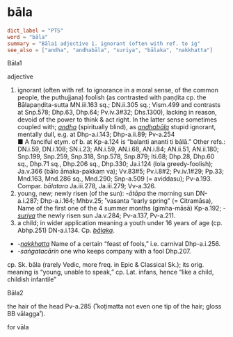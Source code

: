 # bāla

``` toml
dict_label = "PTS"
word = "bāla"
summary = "Bāla1 adjective 1. ignorant (often with ref. to ig"
see_also = ["andha", "andhabāla", "suriya", "bālaka", "nakkhatta"]
```

Bāla1

adjective

1. ignorant (often with ref. to ignorance in a moral sense, of the common people, the puthujjana) foolish (as contrasted with paṇḍita cp. the Bālapaṇḍita\-sutta MN.iii.163 sq.; DN.ii.305 sq.; Vism.499 and contrasts at Snp.578; Dhp.63, Dhp.64; Pv.iv.3#32; Dhs.1300), lacking in reason, devoid of the power to think & act right. In the latter sense sometimes coupled with; *[andha](andha.md)* (spiritually blind), as *[andhabāla](andhabāla.md)* stupid ignorant, mentally dull, e.g. at Dhp\-a.i.143; Dhp\-a.ii.89; Pv\-a.254  
   ■ A fanciful etym. of b. at Kp\-a.124 is “balanti ananti ti bālā.” Other refs.: DN.i.59, DN.i.108; SN.i.23; AN.i.59, AN.i.68, AN.i.84; AN.ii.51, AN.ii.180; Snp.199, Snp.259, Snp.318, Snp.578, Snp.879; Iti.68; Dhp.28, Dhp.60 sq., Dhp.71 sq., Dhp.206 sq., Dhp.330; Ja.i.124 (lola greedy\-foolish); Ja.v.366 (bālo āmaka\-pakkaṃ va); Vv.83#5; Pv.i.8#2; Pv.iv.1#29; Pp.33; Mnd.163, Mnd.286 sq., Mnd.290; Snp\-a.509 (= aviddasu); Pv\-a.193. Compar. *bālatara* Ja.iii.278, Ja.iii.279; Vv\-a.326.
2. young, new; newly risen (of the sun): *\-ātāpa* the morning sun DN\-a.i.287; Dhp\-a.i.164; Mhbv.25; ˚vasanta “early spring” (= Citramāsa), Name of the first one of the 4 summer months (gimha\-māsā) Kp\-a.192; *\-[suriya](suriya.md)* the newly risen sun Ja.v.284; Pv\-a.137, Pv\-a.211.
3. a child; in wider application meaning a youth under 16 years of age (cp. Abhp.251) DN\-a.i.134. Cp. *[bālaka](bālaka.md)*.

* *\-[nakkhatta](nakkhatta.md)* Name of a certain “feast of fools,” i.e. carnival Dhp\-a.i.256.
* *\-saṅgatacārin* one who keeps company with a fool Dhp.207.

cp. Sk. bāla (rarely Vedic, more freq. in Epic & Classical Sk.); its orig. meaning is “young, unable to speak,” cp. Lat. infans, hence “like a child, childish infantile”

Bāla2

the hair of the head Pv\-a.285 (˚koṭimatta not even one tip of the hair; gloss BB vālagga˚).

for vāla

